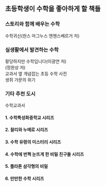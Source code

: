## 초등학생이 수학을 좋아하게 할 책들  
### 스토리와 함께 배우는 수학  
수학귀신(한스 마그누스 엔첸스베르거 저)  
### 실생활에서 발견하는 수학  
황당하지만 수학입니다(이광연 저)  
(정완상 저)  
교과서 옆 개념잡는 초등 수학 사전  
생쥐 가문의 위기  
### 기타 추천 도시  
수학교과서  
  
#### 1. 수학특성화중학교 시리즈  
#### 2. 찰리와 누메로 시리즈  
#### 3. 수학 유령의 미스터리 시리즈  
#### 4. 수학에 번쩍 눈뜨게 한 비밀 친구들 시리즈  
#### 5. 플라톤 삼각형의 비밀  
#### 6. 만만한 수학 시리즈  
